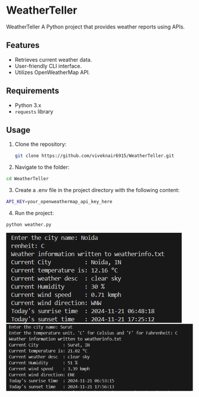 # WeatherTeller
WeatherTeller
A Python project that provides weather reports using APIs.

## Features
- Retrieves current weather data.
- User-friendly CLI interface.
- Utilizes OpenWeatherMap API.

## Requirements
- Python 3.x
- `requests` library

## Usage
1. Clone the repository:
   ```bash
   git clone https://github.com/viveknair6915/WeatherTeller.git

2. Navigate to the folder:
```bash
cd WeatherTeller
```
3. Create a .env file in the project directory with the following content:
```bash
API_KEY=your_openweathermap_api_key_here
```

4. Run the project:
```bash
python weather.py
```


![Weather App Screenshot](image.png "Weather App Example")
![Weather App Screenshot](image1.png "Weather App Example")



